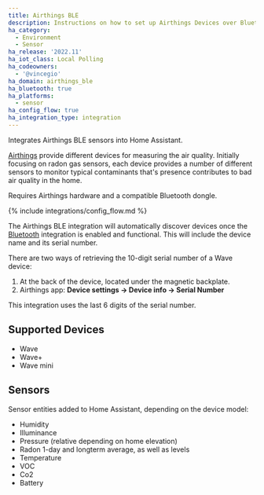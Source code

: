```yaml
---
title: Airthings BLE
description: Instructions on how to set up Airthings Devices over Bluetooth LE.
ha_category:
  - Environment
  - Sensor
ha_release: '2022.11'
ha_iot_class: Local Polling
ha_codeowners:
  - '@vincegio'
ha_domain: airthings_ble
ha_bluetooth: true
ha_platforms:
  - sensor
ha_config_flow: true
ha_integration_type: integration
---
```


Integrates Airthings BLE sensors into Home Assistant.

[Airthings](https://www.airthings.com/) provide different devices for measuring the air quality. Initially focusing on radon gas sensors, each device provides a number of different sensors to monitor typical contaminants that's presence contributes to bad air quality in the home.

Requires Airthings hardware and a compatible Bluetooth dongle.

{% include integrations/config_flow.md %}

The Airthings BLE integration will automatically discover devices once the [Bluetooth](/integrations/bluetooth) integration is enabled and functional. This will include the device name and its serial number.

There are two ways of retrieving the 10-digit serial number of a Wave device:
1. At the back of the device, located under the magnetic backplate.
2. Airthings app: **Device settings -> Device info -> Serial Number**

This integration uses the last 6 digits of the serial number.

## Supported Devices

- Wave
- Wave+
- Wave mini

## Sensors

Sensor entities added to Home Assistant, depending on the device model:
- Humidity
- Illuminance
- Pressure (relative depending on home elevation)
- Radon 1-day and longterm average, as well as levels
- Temperature
- VOC
- Co2
- Battery
